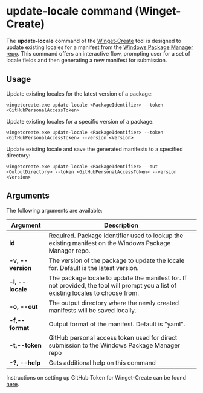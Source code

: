 # update-locale command (Winget-Create)

The **update-locale** command of the [Winget-Create](../README.md) tool is designed to update existing locales for a manifest from the [Windows Package Manager repo](https://docs.microsoft.com/windows/package-manager/). This command offers an interactive flow, prompting user for a set of locale fields and then generating a new manifest for submission.

## Usage

Update existing locales for the latest version of a package:

`wingetcreate.exe update-locale <PackageIdentifier> --token <GitHubPersonalAccessToken>`

Update existing locales for a specific version of a package:

`wingetcreate.exe update-locale <PackageIdentifier> --token <GitHubPersonalAccessToken> --version <Version>`

Update existing locale and save the generated manifests to a specified directory:

`wingetcreate.exe update-locale <PackageIdentifier> --out <OutputDirectory> --token <GitHubPersonalAccessToken> --version <Version>`

## Arguments

The following arguments are available:

| Argument  | Description |
|--------------|-------------|
| **id** |  Required. Package identifier used to lookup the existing manifest on the Windows Package Manager repo.
| **-v, --version** |  The version of the package to update the locale for. Default is the latest version.
| **-l, --locale** |  The package locale to update the manifest for. If not provided, the tool will prompt you a list of existing locales to choose from.
| **-o, --out** |  The output directory where the newly created manifests will be saved locally.
| **-f,--format** |  Output format of the manifest. Default is "yaml". |
| **-t,--token**  | GitHub personal access token used for direct submission to the Windows Package Manager repo |
| **-?, --help** |  Gets additional help on this command |

Instructions on setting up GitHub Token for Winget-Create can be found [here](../README.md#github-personal-access-token-classic-permissions).
